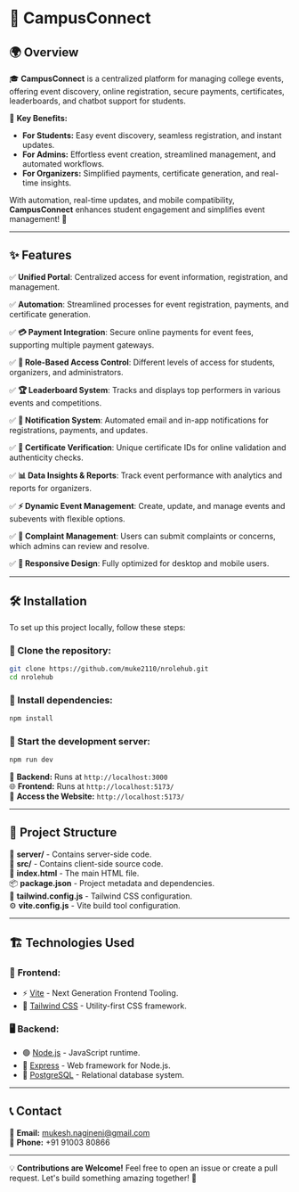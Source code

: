 # 🚀 CampusConnect

## 🌍 Overview

🎓 **CampusConnect** is a centralized platform for managing college events, offering event discovery, online registration, secure payments, certificates, leaderboards, and chatbot support for students. 

🎯 **Key Benefits:**
- **For Students:** Easy event discovery, seamless registration, and instant updates.
- **For Admins:** Effortless event creation, streamlined management, and automated workflows.
- **For Organizers:** Simplified payments, certificate generation, and real-time insights.

With automation, real-time updates, and mobile compatibility, **CampusConnect** enhances student engagement and simplifies event management! 🚀

---

## ✨ Features

✅ **Unified Portal**: Centralized access for event information, registration, and management.

✅ **Automation**: Streamlined processes for event registration, payments, and certificate generation.

✅ **💳 Payment Integration**: Secure online payments for event fees, supporting multiple payment gateways.

✅ **🔐 Role-Based Access Control**: Different levels of access for students, organizers, and administrators.

✅ **🏆 Leaderboard System**: Tracks and displays top performers in various events and competitions.

✅ **📢 Notification System**: Automated email and in-app notifications for registrations, payments, and updates.

✅ **📜 Certificate Verification**: Unique certificate IDs for online validation and authenticity checks.

✅ **📊 Data Insights & Reports**: Track event performance with analytics and reports for organizers.

✅ **⚡ Dynamic Event Management**: Create, update, and manage events and subevents with flexible options.

✅ **📩 Complaint Management**: Users can submit complaints or concerns, which admins can review and resolve.

✅ **📱 Responsive Design**: Fully optimized for desktop and mobile users.

---

## 🛠 Installation

To set up this project locally, follow these steps:

### 🔹 Clone the repository:
```bash
git clone https://github.com/muke2110/nrolehub.git
cd nrolehub
```

### 🔹 Install dependencies:
```bash
npm install
```

### 🔹 Start the development server:
```bash
npm run dev
```

🚀 **Backend:** Runs at `http://localhost:3000`  
🌐 **Frontend:** Runs at `http://localhost:5173/`  
🎯 **Access the Website:** `http://localhost:5173/`

---

## 📂 Project Structure

📁 **server/** - Contains server-side code.  
📁 **src/** - Contains client-side source code.  
📜 **index.html** - The main HTML file.  
📦 **package.json** - Project metadata and dependencies.  
🎨 **tailwind.config.js** - Tailwind CSS configuration.  
⚙️ **vite.config.js** - Vite build tool configuration.  

---

## 🏗 Technologies Used

### 🎨 **Frontend:**
- ⚡ [Vite](https://vitejs.dev/) - Next Generation Frontend Tooling.
- 🎨 [Tailwind CSS](https://tailwindcss.com/) - Utility-first CSS framework.

### 🖥 **Backend:**
- 🟢 [Node.js](https://nodejs.org/) - JavaScript runtime.
- 🚀 [Express](https://expressjs.com/) - Web framework for Node.js.
- 🐘 [PostgreSQL](https://www.postgresql.org/) - Relational database system.

---

## 📞 Contact

💌 **Email:** [mukesh.nagineni@gmail.com](mailto:mukesh.nagineni@gmail.com)  
📱 **Phone:** +91 91003 80866  

---

💡 **Contributions are Welcome!** Feel free to open an issue or create a pull request. Let's build something amazing together! 🚀

